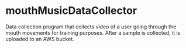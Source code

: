 # mouthMusicDataCollector
Data collection program that collects video of a user going through the mouth movements for training purposes. After a sample is collected, it is uploaded to an AWS bucket.
